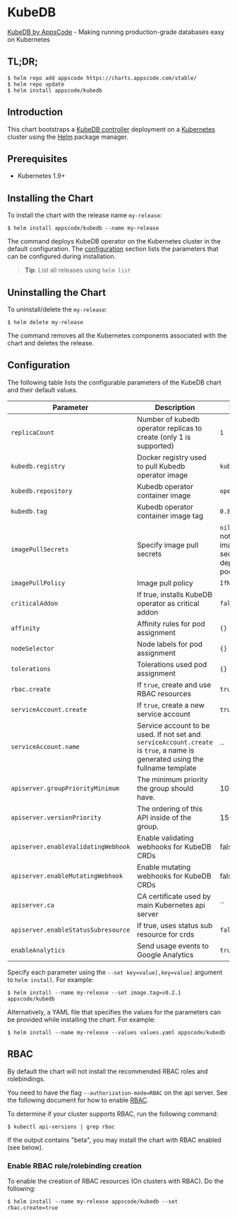 # KubeDB
[KubeDB by AppsCode](https://github.com/kubedb/cli) - Making running production-grade databases easy on Kubernetes

## TL;DR;

```console
$ helm repo add appscode https://charts.appscode.com/stable/
$ helm repo update
$ helm install appscode/kubedb
```

## Introduction

This chart bootstraps a [KubeDB controller](https://github.com/kubedb/cli) deployment on a [Kubernetes](http://kubernetes.io) cluster using the [Helm](https://helm.sh) package manager.

## Prerequisites

- Kubernetes 1.9+

## Installing the Chart
To install the chart with the release name `my-release`:

```console
$ helm install appscode/kubedb --name my-release
```

The command deploys KubeDB operator on the Kubernetes cluster in the default configuration. The [configuration](#configuration) section lists the parameters that can be configured during installation.

> **Tip**: List all releases using `helm list`

## Uninstalling the Chart

To uninstall/delete the `my-release`:

```console
$ helm delete my-release
```

The command removes all the Kubernetes components associated with the chart and deletes the release.

## Configuration

The following table lists the configurable parameters of the KubeDB chart and their default values.


| Parameter                           | Description                                                        | Default            |
| ----------------------------------- | ------------------------------------------------------------------ | ------------------ |
| `replicaCount`                      | Number of kubedb operator replicas to create (only 1 is supported) | `1`                |
| `kubedb.registry`                   | Docker registry used to pull Kubedb operator image                 | `kubedb`           |
| `kubedb.repository`                 | Kubedb operator container image                                    | `operator`         |
| `kubedb.tag`                        | Kubedb operator container image tag                                | `0.8.0`     |
| `imagePullSecrets`                  | Specify image pull secrets                                         | `nil` (does not add image pull secrets to deployed pods) |
| `imagePullPolicy`                   | Image pull policy                                                  | `IfNotPresent`     |
| `criticalAddon`                     | If true, installs KubeDB operator as critical addon                | `false`            |
| `affinity`                          | Affinity rules for pod assignment                                  | `{}`               |
| `nodeSelector`                      | Node labels for pod assignment                                     | `{}`               |
| `tolerations`                       | Tolerations used pod assignment                                    | `{}`               |
| `rbac.create`                       | If `true`, create and use RBAC resources                           | `true`             |
| `serviceAccount.create`             | If `true`, create a new service account                            | `true`             |
| `serviceAccount.name`               | Service account to be used. If not set and `serviceAccount.create` is `true`, a name is generated using the fullname template | `` |
| `apiserver.groupPriorityMinimum`    | The minimum priority the group should have.                        | 10000              |
| `apiserver.versionPriority`         | The ordering of this API inside of the group.                      | 15                 |
| `apiserver.enableValidatingWebhook` | Enable validating webhooks for KubeDB CRDs                         | false              |
| `apiserver.enableMutatingWebhook`   | Enable mutating webhooks for KubeDB CRDs                           | false              |
| `apiserver.ca`                      | CA certificate used by main Kubernetes api server                  | ``                 |
| `apiserver.enableStatusSubresource` | If true, uses status sub resource for crds                         | `false`            |
| `enableAnalytics`                   | Send usage events to Google Analytics                              | `true`             |


Specify each parameter using the `--set key=value[,key=value]` argument to `helm install`. For example:

```console
$ helm install --name my-release --set image.tag=v0.2.1 appscode/kubedb
```

Alternatively, a YAML file that specifies the values for the parameters can be provided while
installing the chart. For example:

```console
$ helm install --name my-release --values values.yaml appscode/kubedb
```

## RBAC
By default the chart will not install the recommended RBAC roles and rolebindings.

You need to have the flag `--authorization-mode=RBAC` on the api server. See the following document for how to enable [RBAC](https://kubernetes.io/docs/admin/authorization/rbac/).

To determine if your cluster supports RBAC, run the following command:

```console
$ kubectl api-versions | grep rbac
```

If the output contains "beta", you may install the chart with RBAC enabled (see below).

### Enable RBAC role/rolebinding creation

To enable the creation of RBAC resources (On clusters with RBAC). Do the following:

```console
$ helm install --name my-release appscode/kubedb --set rbac.create=true
```
